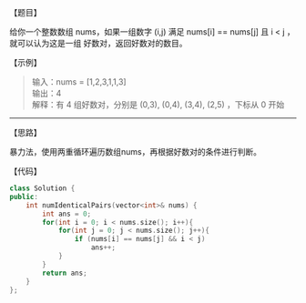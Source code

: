 【题目】

给你一个整数数组 nums，如果一组数字 (i,j) 满足 nums[i] == nums[j] 且 i < j ，就可以认为这是一组 好数对，返回好数对的数目。

【示例】

> 输入：nums = [1,2,3,1,1,3]  
> 输出：4  
> 解释：有 4 组好数对，分别是 (0,3), (0,4), (3,4), (2,5) ，下标从 0 开始

---

【思路】

暴力法，使用两重循环遍历数组nums，再根据好数对的条件进行判断。

【代码】

```c++
class Solution {
public:
    int numIdenticalPairs(vector<int>& nums) {
        int ans = 0;
        for(int i = 0; i < nums.size(); i++){
            for(int j = 0; j < nums.size(); j++){
                if (nums[i] == nums[j] && i < j)
                    ans++;
            }
        }
        return ans;
    }
};
```

